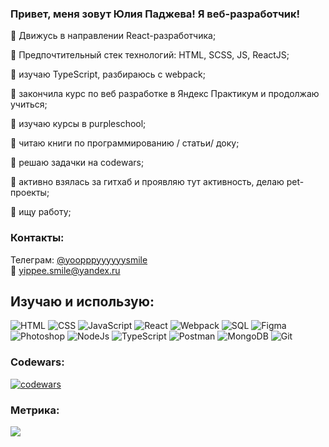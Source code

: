 ### Привет, меня зовут Юлия Паджева! Я веб-разработчик!


:small_blue_diamond: Движусь в направлении React-разработчика;

:small_blue_diamond: Предпочтительный стек технологий: HTML, SCSS, JS, ReactJS;

:small_blue_diamond: изучаю TypeScript, разбираюсь с webpack;

:small_blue_diamond: закончила курс по веб разработке в Яндекс Практикум и продолжаю учиться;

:small_blue_diamond: изучаю курсы в purpleschool;

:small_blue_diamond: читаю книги по программированию / статьи/ доку;

:small_blue_diamond: решаю задачки на codewars;

:small_blue_diamond: активно взялась за гитхаб и проявляю тут активность, делаю pet-проекты;

:small_blue_diamond: ищу работу;


### Контакты:
Телеграм: [@yoopppyyyyyysmile](https://t.me/yoopppyyyyyysmile)   
📧 yippee.smile@yandex.ru



## Изучаю и использую:
![HTML](https://img.shields.io/badge/-HTML-20232A?style=for-the-badge&logo=html5)
![CSS](https://img.shields.io/badge/-CSS-20232A?style=for-the-badge&logo=CSS3)
![JavaScript](https://img.shields.io/badge/-JavaScript-20232A?style=for-the-badge&logo=javascript)
![React](https://img.shields.io/badge/-React-20232A?style=for-the-badge&logo=react)
![Webpack](https://img.shields.io/badge/-webpack-20232A?style=for-the-badge&logo=webpack)
![SQL](https://img.shields.io/badge/-SQL-20232A?style=for-the-badge&logo=sql)
![Figma](https://img.shields.io/badge/-figma-20232A?style=for-the-badge&logo=figma)
![Photoshop](https://img.shields.io/badge/-Photoshop-20232A?style=for-the-badge&logo=AdobePhotoshop)
![NodeJs](https://img.shields.io/badge/-NodeJs-20232A?style=for-the-badge&logo=node.Js)
![TypeScript](https://img.shields.io/badge/-TypeScript-20232A?style=for-the-badge&logo=TS)
![Postman](https://img.shields.io/badge/-Postman-20232A?style=for-the-badge&logo=postman)
![MongoDB](https://img.shields.io/badge/-MongoDB-20232A?style=for-the-badge&logo=MongoDB)
![Git](https://img.shields.io/badge/-Git-20232A?style=for-the-badge&logo=Git)


### Codewars:

[![codewars](https://www.codewars.com/users/yoopppyyyyyy/badges/small)](https://www.codewars.com/users/yoopppyyyyyy)



### Метрика: 
![](https://komarev.com/ghpvc/?username=YippeeSmile)
